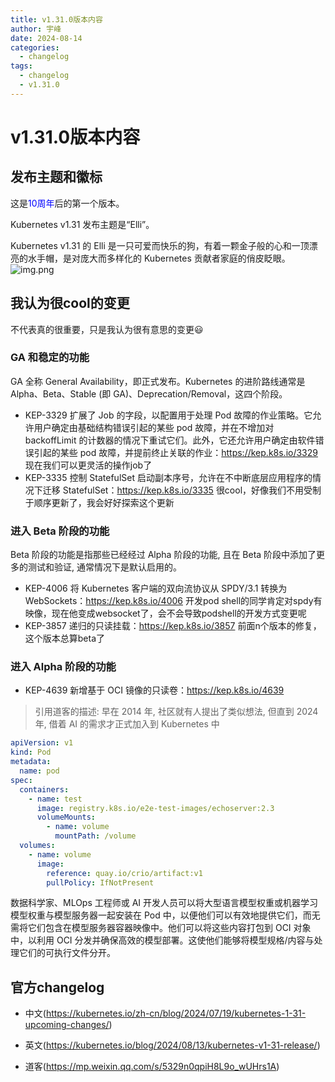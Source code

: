 ```yaml
---
title: v1.31.0版本内容
author: 宇峰
date: 2024-08-14
categories:
  - changelog
tags:
  - changelog
  - v1.31.0
---
```

# v1.31.0版本内容
## 发布主题和徽标
这是<font color=#0000FF>10周年</font>后的第一个版本。

Kubernetes v1.31 发布主题是“Elli”。

Kubernetes v1.31 的 Elli 是一只可爱而快乐的狗，有着一颗金子般的心和一顶漂亮的水手帽，是对庞大而多样化的 Kubernetes 贡献者家庭的俏皮眨眼。
![img.png](../../../../../public/img/20240814-2.png)

## 我认为很cool的变更
不代表真的很重要，只是我认为很有意思的变更:smiley:
### GA 和稳定的功能
GA 全称 General Availability，即正式发布。Kubernetes 的进阶路线通常是 Alpha、Beta、Stable (即 GA)、Deprecation/Removal，这四个阶段。
- KEP-3329 扩展了 Job 的字段，以配置⽤于处理 Pod 故障的作业策略。它允许⽤户确定由基础结构错误引起的某些 pod 故障，并在不增加对 backoffLimit 的计数器的情况下重试它们。此外，它还允许⽤户确定由软件错误引起的某些 pod 故障，并提前终⽌关联的作业：https://kep.k8s.io/3329
现在我们可以更灵活的操作job了
- KEP-3335 控制 StatefulSet 启动副本序号，允许在不中断底层应⽤程序的情况下迁移 StatefulSet：https://kep.k8s.io/3335
很cool，好像我们不用受制于顺序更新了，我会好好探索这个更新
### 进入 Beta 阶段的功能
Beta 阶段的功能是指那些已经经过 Alpha 阶段的功能, 且在 Beta 阶段中添加了更多的测试和验证, 通常情况下是默认启用的。
- KEP-4006 将 Kubernetes 客户端的双向流协议从 SPDY/3.1 转换为 WebSockets：https://kep.k8s.io/4006
开发pod shell的同学肯定对spdy有映像，现在他变成websocket了，会不会导致podshell的开发方式变更呢
- KEP-3857 递归的只读挂载：https://kep.k8s.io/3857
前面n个版本的修复，这个版本总算beta了
### 进入 Alpha 阶段的功能
- KEP-4639 新增基于 OCI 镜像的只读卷：https://kep.k8s.io/4639
> 引用道客的描述:
> 早在 2014 年, 社区就有人提出了类似想法, 但直到 2024 年, 借着 AI 的需求才正式加入到 Kubernetes 中
```yaml
apiVersion: v1
kind: Pod
metadata:
  name: pod
spec:
  containers:
    - name: test
      image: registry.k8s.io/e2e-test-images/echoserver:2.3
      volumeMounts:
        - name: volume
          mountPath: /volume
  volumes:
    - name: volume
      image:
        reference: quay.io/crio/artifact:v1
        pullPolicy: IfNotPresent
```
数据科学家、MLOps 工程师或 AI 开发人员可以将大型语言模型权重或机器学习模型权重与模型服务器一起安装在 Pod 中，以便他们可以有效地提供它们，而无需将它们包含在模型服务器容器映像中。他们可以将这些内容打包到 OCI 对象中，以利用 OCI 分发并确保高效的模型部署。这使他们能够将模型规格/内容与处理它们的可执行文件分开。

## 官方changelog
- 中文(https://kubernetes.io/zh-cn/blog/2024/07/19/kubernetes-1-31-upcoming-changes/)

- 英文(https://kubernetes.io/blog/2024/08/13/kubernetes-v1-31-release/)

- 道客(https://mp.weixin.qq.com/s/5329n0qpiH8L9o_wUHrs1A)
